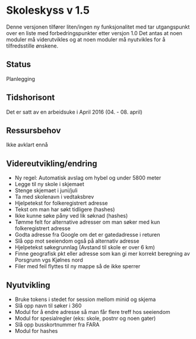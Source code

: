 # Skoleskyss v 1.5
Denne versjonen tilfører liten/ingen ny funksjonalitet med tar utgangspunkt over en liste med forbedringspunkter etter versjon 1.0
Det antas at noen moduler må viderutvikles og at noen moduler må nyutvikles for å tilfredsstille ønskene.

## Status
Planlegging

## Tidshorisont
Det er satt av en arbeidsuke i April 2016 (04. - 08. april)

## Ressursbehov
Ikke avklart ennå

## Videreutvikling/endring
- Ny regel: Automatisk avslag om hybel og under 5800 meter
- Legge til ny skole i skjemaet
- Stenge skjemaet i juni/juli
- Ta med skolenavn i vedtaksbrev
- Hjelpetekst for folkeregistrert adresse
- Tekst om man har søkt tidligere (hashes)
- Ikke kunne søke påny ved lik søknad (hashes)
- Tømme felt for alternative adresser om man søker med kun folkeregistrert adresse
- Godta adresse fra Google om det er gatedadresse i returen
- Slå opp mot seeiendom også på alternativ adresse
- Hjelpetekst søkegrunnlag (Avstand til skole er over 6 km)
- Finne geografisk pkt eller adresse som kan gi mer korrekt beregning av Porsgrunn vgs Kjølnes nord
- Filer med feil flyttes til ny mappe så de ikke sperrer

## Nyutvikling
- Bruke tokens i stedet for session mellom minid og skjema
- Slå opp navn til søker i 360
- Modul for å endre adresse så man får flere treff hos seeiendom
- Modul for spesialregler (eks: skole, postnr og noen gater)
- Slå opp busskortnummer fra FARA
- Modul for hashes
